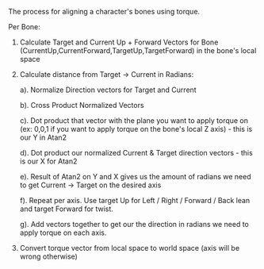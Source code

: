 The process for aligning a character's bones using torque.

Per Bone:
  1. Calculate Target and Current Up + Forward Vectors for Bone (CurrentUp,CurrentForward,TargetUp,TargetForward) in the bone's local space
  2. Calculate distance from Target -> Current in Radians:

      a). Normalize Direction vectors for Target and Current
    
      b). Cross Product Normalized Vectors
    
      c). Dot product that vector with the plane you want to apply torque on (ex: 0,0,1 if you want to apply torque on the bone's local Z axis) - this is our Y in Atan2
    
      d). Dot product our normalized Current & Target direction vectors - this is our X for Atan2
    
      e). Result of Atan2 on Y and X gives us the amount of radians we need to get Current -> Target on the desired axis
    
      f). Repeat per axis. Use target Up for Left / Right / Forward / Back lean and target Forward for twist.
    
      g). Add vectors together to get our the direction in radians we need to apply torque on each axis.


  5.  Convert torque vector from local space to world space (axis will be wrong otherwise)
